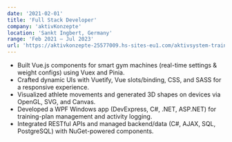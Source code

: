```yaml
---
date: '2021-02-01'
title: 'Full Stack Developer'
company: 'aktivKonzepte'
location: 'Sankt Ingbert, Germany'
range: 'Feb 2021 – Jul 2023'
url: 'https://aktivkonzepte-25577009.hs-sites-eu1.com/aktivsystem-training'
---
```


- Built Vue.js components for smart gym machines (real-time settings & weight configs) using Vuex and Pinia.
- Crafted dynamic UIs with Vuetify, Vue slots/binding, CSS, and SASS for a responsive experience.
- Visualized athlete movements and generated 3D shapes on devices via OpenGL, SVG, and Canvas.
- Developed a WPF Windows app (DevExpress, C#, .NET, ASP.NET) for training-plan management and activity logging.
- Integrated RESTful APIs and managed backend/data (C#, AJAX, SQL, PostgreSQL) with NuGet-powered components.
